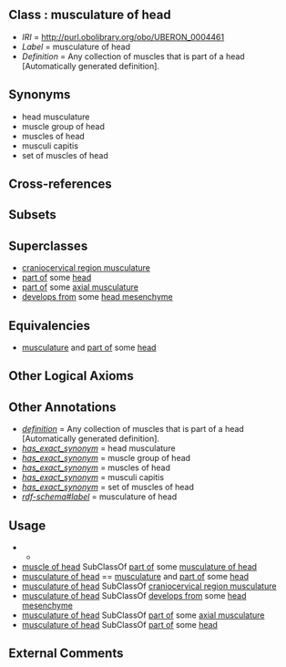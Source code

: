 
## Class : musculature of head

 * *IRI* = http://purl.obolibrary.org/obo/UBERON_0004461
 * *Label* = musculature of head
 * *Definition* = Any collection of muscles that is part of a head [Automatically generated definition].

## Synonyms

 * head musculature
 * muscle group of head
 * muscles of head
 * musculi capitis
 * set of muscles of head

## Cross-references


## Subsets


## Superclasses

 * [craniocervical region musculature](../../UBERON/29/UBERON_0008229.md)
 * [part of](../../BFO/50/BFO_0000050.md) some [head](../../UBERON/33/UBERON_0000033.md)
 * [part of](../../BFO/50/BFO_0000050.md) some [axial musculature](../../UBERON/00/UBERON_0013700.md)
 * [develops from](../../RO/02/RO_0002202.md) some [head mesenchyme](../../UBERON/53/UBERON_0005253.md)

## Equivalencies

 * [musculature](../../UBERON/15/UBERON_0001015.md) and [part of](../../BFO/50/BFO_0000050.md) some [head](../../UBERON/33/UBERON_0000033.md)

## Other Logical Axioms


## Other Annotations

 * *[definition](../../IAO/15/IAO_0000115.md)* = Any collection of muscles that is part of a head [Automatically generated definition].
 * *[has_exact_synonym](../../ym/oboInOwl#hasExactSynonym.md)* = head musculature
 * *[has_exact_synonym](../../ym/oboInOwl#hasExactSynonym.md)* = muscle group of head
 * *[has_exact_synonym](../../ym/oboInOwl#hasExactSynonym.md)* = muscles of head
 * *[has_exact_synonym](../../ym/oboInOwl#hasExactSynonym.md)* = musculi capitis
 * *[has_exact_synonym](../../ym/oboInOwl#hasExactSynonym.md)* = set of muscles of head
 * *[rdf-schema#label](../../el/rdf-schema#label.md)* = musculature of head

## Usage

 * -
 * [muscle of head](../../UBERON/76/UBERON_0002376.md) SubClassOf [part of](../../BFO/50/BFO_0000050.md) some [musculature of head](../../UBERON/61/UBERON_0004461.md)
 * [musculature of head](../../UBERON/61/UBERON_0004461.md) == [musculature](../../UBERON/15/UBERON_0001015.md) and [part of](../../BFO/50/BFO_0000050.md) some [head](../../UBERON/33/UBERON_0000033.md)
 * [musculature of head](../../UBERON/61/UBERON_0004461.md) SubClassOf [craniocervical region musculature](../../UBERON/29/UBERON_0008229.md)
 * [musculature of head](../../UBERON/61/UBERON_0004461.md) SubClassOf [develops from](../../RO/02/RO_0002202.md) some [head mesenchyme](../../UBERON/53/UBERON_0005253.md)
 * [musculature of head](../../UBERON/61/UBERON_0004461.md) SubClassOf [part of](../../BFO/50/BFO_0000050.md) some [axial musculature](../../UBERON/00/UBERON_0013700.md)
 * [musculature of head](../../UBERON/61/UBERON_0004461.md) SubClassOf [part of](../../BFO/50/BFO_0000050.md) some [head](../../UBERON/33/UBERON_0000033.md)

## External Comments

